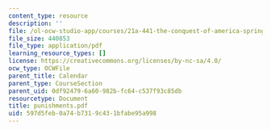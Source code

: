 ```yaml
---
content_type: resource
description: ''
file: /ol-ocw-studio-app/courses/21a-441-the-conquest-of-america-spring-2004/597d5feb0a74b7319c431bfabe95a998_punishments.pdf
file_size: 440853
file_type: application/pdf
learning_resource_types: []
license: https://creativecommons.org/licenses/by-nc-sa/4.0/
ocw_type: OCWFile
parent_title: Calendar
parent_type: CourseSection
parent_uid: 0df92479-6a60-982b-fc64-c537f93c85db
resourcetype: Document
title: punishments.pdf
uid: 597d5feb-0a74-b731-9c43-1bfabe95a998
---
```

